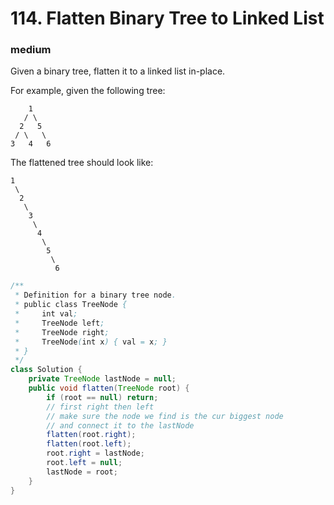 # 114. Flatten Binary Tree to Linked List
### medium
Given a binary tree, flatten it to a linked list in-place.

For example, given the following tree:
```
    1
   / \
  2   5
 / \   \
3   4   6
```

The flattened tree should look like:
```
1
 \
  2
   \
    3
     \
      4
       \
        5
         \
          6
```

```java
/**
 * Definition for a binary tree node.
 * public class TreeNode {
 *     int val;
 *     TreeNode left;
 *     TreeNode right;
 *     TreeNode(int x) { val = x; }
 * }
 */
class Solution {
    private TreeNode lastNode = null;
    public void flatten(TreeNode root) {
        if (root == null) return;
        // first right then left
        // make sure the node we find is the cur biggest node
        // and connect it to the lastNode
        flatten(root.right);
        flatten(root.left);
        root.right = lastNode;
        root.left = null;
        lastNode = root;
    }
}
```